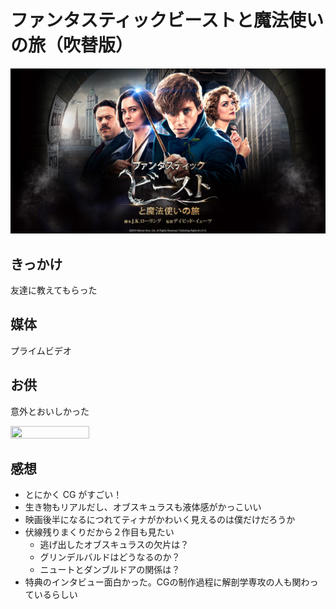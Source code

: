 # ファンタスティックビーストと魔法使いの旅（吹替版）

![image](image.png)

## きっかけ

友達に教えてもらった

## 媒体

プライムビデオ

## お供

意外とおいしかった

<img src="otomo.jpg" width="50%" height="50%">

## 感想

- とにかく CG がすごい！
- 生き物もリアルだし、オブスキュラスも液体感がかっこいい
- 映画後半になるにつれてティナがかわいく見えるのは僕だけだろうか
- 伏線残りまくりだから２作目も見たい
    - 逃げ出したオブスキュラスの欠片は？
    - グリンデルバルドはどうなるのか？
    - ニュートとダンブルドアの関係は？
- 特典のインタビュー面白かった。CGの制作過程に解剖学専攻の人も関わっているらしい
